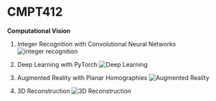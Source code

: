 # CMPT412
**Computational Vision**

1. Integer Recognition with Convolutional Neural Networks
![integer recognition](img1.png)

3. Deep Learning with PyTorch
![Deep Learning](img2.png)

4. Augmented Reality with Planar Homographies
![Augmented Reality](img3.png)

5. 3D Reconstruction
![3D Reconstruction](img4.png)
